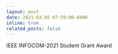 ```yaml
---
layout: post
date: 2021-03-05 07:59:00-0400
inline: true
related_posts: false
---
```


IEEE INFOCOM-2021 Student Grant Award
